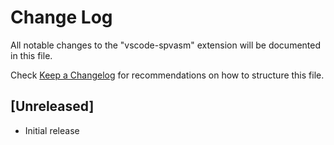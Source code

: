 # Change Log

All notable changes to the "vscode-spvasm" extension will be documented in this file.

Check [Keep a Changelog](http://keepachangelog.com/) for recommendations on how to structure this file.

## [Unreleased]

- Initial release